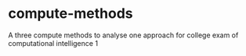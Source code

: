 # compute-methods
 A three compute methods to analyse one approach for college exam of computational intelligence 1 
